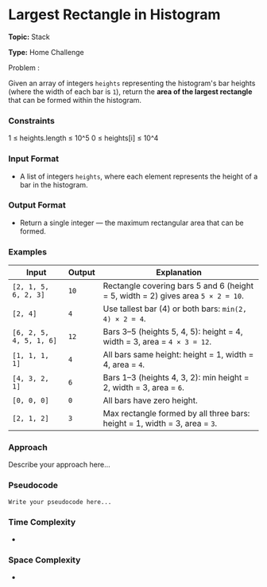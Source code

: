 # Largest Rectangle in Histogram
**Topic:** Stack

**Type:** Home Challenge


Problem :

Given an array of integers `heights` representing the histogram's bar heights (where the width of each bar is `1`), return the **area of the largest rectangle** that can be formed within the histogram.



### **Constraints**


1 ≤ heights.length ≤ 10^5
0 ≤ heights[i] ≤ 10^4



### **Input Format**

* A list of integers `heights`, where each element represents the height of a bar in the histogram.

### **Output Format**

* Return a single integer — the maximum rectangular area that can be formed.



### Examples

| **Input**               | **Output** | **Explanation**                                                                  |
| ----------------------- | ---------- | -------------------------------------------------------------------------------- |
| `[2, 1, 5, 6, 2, 3]`    | `10`       | Rectangle covering bars 5 and 6 (height = 5, width = 2) gives area `5 × 2 = 10`. |
| `[2, 4]`                | `4`        | Use tallest bar (4) or both bars: `min(2, 4) × 2 = 4`.                           |
| `[6, 2, 5, 4, 5, 1, 6]` | `12`       | Bars 3–5 (heights 5, 4, 5): height = 4, width = 3, area = `4 × 3 = 12`.          |
| `[1, 1, 1, 1]`          | `4`        | All bars same height: height = 1, width = 4, area = `4`.                         |
| `[4, 3, 2, 1]`          | `6`        | Bars 1–3 (heights 4, 3, 2): min height = 2, width = 3, area = `6`.               |
| `[0, 0, 0]`             | `0`        | All bars have zero height.                                                       |
| `[2, 1, 2]`             | `3`        | Max rectangle formed by all three bars: height = 1, width = 3, area = `3`.       |


### Approach
Describe your approach here...

### Pseudocode
```
Write your pseudocode here...
```

### Time Complexity
- 

### Space Complexity
- 
